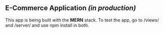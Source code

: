 ## E-Commerce Application *(in production)*

This app is being built with the **MERN** stack.
To test the app, go to /views/ and /server/ and use npm install in both.

